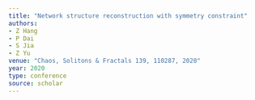 ```yaml
---
title: "Network structure reconstruction with symmetry constraint"
authors:
- Z Hang
- P Dai
- S Jia
- Z Yu
venue: "Chaos, Solitons & Fractals 139, 110287, 2020"
year: 2020
type: conference
source: scholar
---
```

